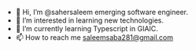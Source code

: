 - 👋 Hi, I’m @sahersaleem emerging software engineer.
- 👀 I’m interested in learning new technologies.
- 🌱 I’m currently learning Typescript in GIAIC.
- 📫 How to reach me saleemsaba281@gmail.com


<!---
sahersaleem/sahersaleem is a ✨ special ✨ repository because its `README.md` (this file) appears on your GitHub profile.
You can click the Preview link to take a look at your changes.
--->
